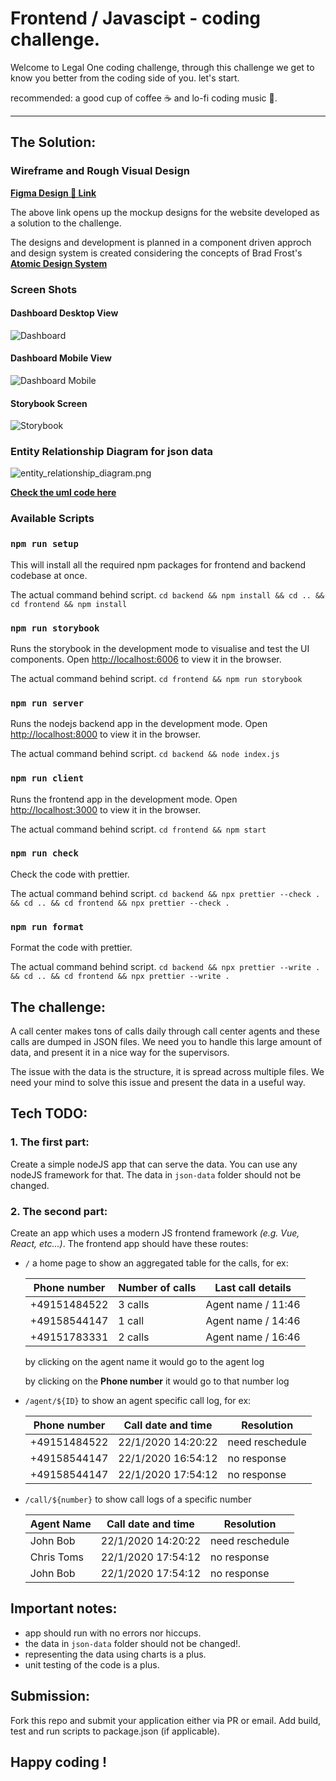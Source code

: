# Frontend / Javascipt - coding challenge.

Welcome to Legal One coding challenge, through this challenge we get to know you better from the coding side of you. let's start.

recommended: a good cup of coffee ☕ and lo-fi coding music 🎵.

---

## The Solution:

### Wireframe and Rough Visual Design

[**Figma Design 🎨 Link**](https://www.figma.com/file/fnRgIBVpHLpd8zitLdwH3v/Legal-One-Challenge?node-id=0%3A1)

The above link opens up the mockup designs for the website developed as a solution to the challenge.

The designs and development is planned in a component driven approch and design system is created considering the concepts of Brad Frost's [**Atomic Design System**](https://atomicdesign.bradfrost.com/)

### Screen Shots

#### Dashboard Desktop View

![Dashboard](dashboard.png)

#### Dashboard Mobile View

![Dashboard Mobile](dashboard-mobile.png)

#### Storybook Screen

![Storybook](storybook.JPG)

### Entity Relationship Diagram for json data

![entity_relationship_diagram.png](entity_relationship_diagram.png)

[**Check the uml code here**](entity_relationship_diagram.plantuml)

### Available Scripts

### `npm run setup`

This will install all the required npm packages for frontend and backend codebase at once.

The actual command behind script.
`cd backend && npm install && cd .. && cd frontend && npm install`

### `npm run storybook`

Runs the storybook in the development mode to visualise and test the UI components.
Open [http://localhost:6006](http://localhost:3000) to view it in the browser.

The actual command behind script.
`cd frontend && npm run storybook`

### `npm run server`

Runs the nodejs backend app in the development mode.
Open [http://localhost:8000](http://localhost:3000) to view it in the browser.

The actual command behind script.
`cd backend && node index.js`

### `npm run client`

Runs the frontend app in the development mode.
Open [http://localhost:3000](http://localhost:3000) to view it in the browser.

The actual command behind script.
`cd frontend && npm start`

### `npm run check`

Check the code with prettier.

The actual command behind script.
`cd backend && npx prettier --check . && cd .. && cd frontend && npx prettier --check .`

### `npm run format`

Format the code with prettier.

The actual command behind script.
`cd backend && npx prettier --write . && cd .. && cd frontend && npx prettier --write .`

## The challenge:

A call center makes tons of calls daily through call center agents and these calls are dumped in JSON files. We need you to handle this large amount of data, and present it in a nice way for the supervisors.

The issue with the data is the structure, it is spread across multiple files. We need your mind to solve this issue and present the data in a useful way.

## Tech TODO:

### 1. The first part:

Create a simple nodeJS app that can serve the data. You can use any nodeJS framework for that. The data in `json-data` folder should not be changed.

### 2. The second part:

Create an app which uses a modern JS frontend framework _(e.g. Vue, React, etc...)_. The frontend app should have these routes:

- `/` a home page to show an aggregated table for the calls, for ex:

  | Phone number | Number of calls | Last call details  |
  | ------------ | --------------- | ------------------ |
  | +49151484522 | 3 calls         | Agent name / 11:46 |
  | +49158544147 | 1 call          | Agent name / 14:46 |
  | +49151783331 | 2 calls         | Agent name / 16:46 |

  by clicking on the agent name it would go to the agent log

  by clicking on the **Phone number** it would go to that number log

- `/agent/${ID}` to show an agent specific call log, for ex:

  | Phone number | Call date and time | Resolution      |
  | ------------ | ------------------ | --------------- |
  | +49151484522 | 22/1/2020 14:20:22 | need reschedule |
  | +49158544147 | 22/1/2020 16:54:12 | no response     |
  | +49158544147 | 22/1/2020 17:54:12 | no response     |

- `/call/${number}` to show call logs of a specific number

  | Agent Name | Call date and time | Resolution      |
  | ---------- | ------------------ | --------------- |
  | John Bob   | 22/1/2020 14:20:22 | need reschedule |
  | Chris Toms | 22/1/2020 17:54:12 | no response     |
  | John Bob   | 22/1/2020 17:54:12 | no response     |

## Important notes:

- app should run with no errors nor hiccups.
- the data in `json-data` folder should not be changed!.
- representing the data using charts is a plus.
- unit testing of the code is a plus.

## Submission:

Fork this repo and submit your application either via PR or email. Add build, test and run scripts to package.json (if applicable).

## Happy coding !
